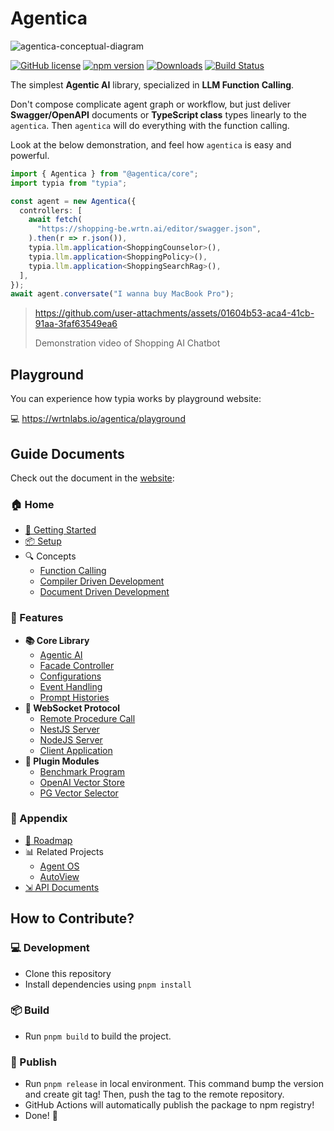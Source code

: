 # Agentica
![agentica-conceptual-diagram](https://github.com/user-attachments/assets/d7ebbd1f-04d3-4b0d-9e2a-234e29dd6c57)

[![GitHub license](https://img.shields.io/badge/license-MIT-blue.svg)](https://github.com/wrtnlabs/agentica/blob/master/LICENSE)
[![npm version](https://img.shields.io/npm/v/@agentica/core.svg)](https://www.npmjs.com/package/@agentica/core)
[![Downloads](https://img.shields.io/npm/dm/@agentica/core.svg)](https://www.npmjs.com/package/@agentica/core)
[![Build Status](https://github.com/wrtnlabs/agentica/workflows/build/badge.svg)](https://github.com/wrtnlabs/agentica/actions?query=workflow%3Abuild)

The simplest **Agentic AI** library, specialized in **LLM Function Calling**.

Don't compose complicate agent graph or workflow, but just deliver **Swagger/OpenAPI** documents or **TypeScript class** types linearly to the `agentica`. Then `agentica` will do everything with the function calling.

Look at the below demonstration, and feel how `agentica` is easy and powerful.

```typescript
import { Agentica } from "@agentica/core";
import typia from "typia";

const agent = new Agentica({
  controllers: [
    await fetch(
      "https://shopping-be.wrtn.ai/editor/swagger.json",
    ).then(r => r.json()),
    typia.llm.application<ShoppingCounselor>(),
    typia.llm.application<ShoppingPolicy>(),
    typia.llm.application<ShoppingSearchRag>(),
  ],
});
await agent.conversate("I wanna buy MacBook Pro");
```

> https://github.com/user-attachments/assets/01604b53-aca4-41cb-91aa-3faf63549ea6
>
> Demonstration video of Shopping AI Chatbot

<!-- To do: re-capture demonstration video with Wrtnlabs title -->




## Playground
You can experience how typia works by playground website:

💻 https://wrtnlabs.io/agentica/playground



## Guide Documents
Check out the document in the [website](https://wrtnlabs.io/agentica):

### 🏠 Home
- [🚀 Getting Started](https://wrtnlabs.io/agentica/docs)
- [📦 Setup](https://wrtnlabs.io/agentica/docs/setup)
- 🔍 Concepts
  - [Function Calling](https://wrtnlabs.io/agentica/docs/concepts/function-calling)
  - [Compiler Driven Development](https://wrtnlabs.io/agentica/docs/concepts/compiler-driven-development)
  - [Document Driven Development](https://wrtnlabs.io/agentica/docs/concepts/document-driven-development)

### 📖 Features
- **📚 Core Library**
  - [Agentic AI](https://wrtnlabs.io/agentica/docs/core)
  - [Facade Controller](https://wrtnlabs.io/agentica/docs/core/facade)
  - [Configurations](https://wrtnlabs.io/agentica/docs/core/config)
  - [Event Handling](https://wrtnlabs.io/agentica/docs/core/event)
  - [Prompt Histories](https://wrtnlabs.io/agentica/docs/core/history)
- **📡 WebSocket Protocol**
  - [Remote Procedure Call](https://wrtnlabs.io/agentica/docs/websocket)
  - [NestJS Server](https://wrtnlabs.io/agentica/docs/websocket/nestjs)
  - [NodeJS Server](https://wrtnlabs.io/agentica/docs/websocket/nodejs)
  - [Client Application](https://wrtnlabs.io/agentica/docs/websocket/client)
- **🌉 Plugin Modules**
  - [Benchmark Program](https://wrtnlabs.io/agentica/docs/plugins/benchmark)
  - [OpenAI Vector Store](https://wrtnlabs.io/agentica/docs/plugins/openai-vector-store)
  - [PG Vector Selector](https://wrtnlabs.io/agentica/docs/plugins/pg-vector-selector)

### 🔗 Appendix
- [📅 Roadmap](https://wrtnlabs.io/agentica/docs/roadmap)
- 📊 Related Projects
  - [Agent OS](https://wrtnlabs.io/agentica/docs/related/os)
  - [AutoView](https://wrtnlabs.io/agentica/docs/related/autoview)
- [⇲ API Documents](https://wrtnlabs.io/agentica/api)


## How to Contribute?

### 💻 Development

- Clone this repository
- Install dependencies using `pnpm install`

### 📦 Build

- Run `pnpm build` to build the project.

### 🚀 Publish

- Run `pnpm release` in local environment. This command bump the version and create git tag! Then, push the tag to the remote repository.
- GitHub Actions will automatically publish the package to npm registry!
- Done! 🎉


<!-- 
## Roadmap
### Guide Documents
In here README document, `@agentica/core` is introducing its key concepts, principles, and demonstrating some examples. 

However, this contents are not fully enough for new comers of AI Chatbot development. We need much more guide documents and example projects are required for education. We have to guide backend developers to write proper definitions optimized for LLM function calling. We should introduce the best way of multi-agent orchestration implementation.

We'll write such fully detailed guide documents until 2025-03-31, and we will continuously release documents that are in the middle of being completed.

### Playground
https://nestia.io/chat/playground

I had developed Swagger AI chatbot playground website for a long time ago.

However, the another part obtaining function schemas from TypeScript class type, it is not prepared yet. I'll make the TypeScript class type based playground website by embedding TypeScript compiler (`tsc`).

The new playground website would be published until 2025-03-15.

### Optimization
As I've concenstrated on POC (Proof of Concept) development on the early stage level, internal agents composing `@agentica/core` are not cost optimized yet. Especially, `selector` agent is consuming LLM tokens too much repeatedly. We'll optimize the `selector` agent by RAG (Retrieval Augmented Generation) skills.

Also, we will support dozens of useful add-on agents which can connect with `@agentica/core` by TypeScript class function calling. One of them is `@wrtnlabs/hive` which optimizes `selector` agent so that reducing LLM costs dramatically. The others would be OpenAI Vector Store handler and Postgres based RAG engine.

With these `@agentica/core` providing add-on agents, you can learn how to implement the Multi-agent orchestration through TypeScript class function calling, and understand how `@agentica/core` makes the Multi agent system interaction super easily. -->